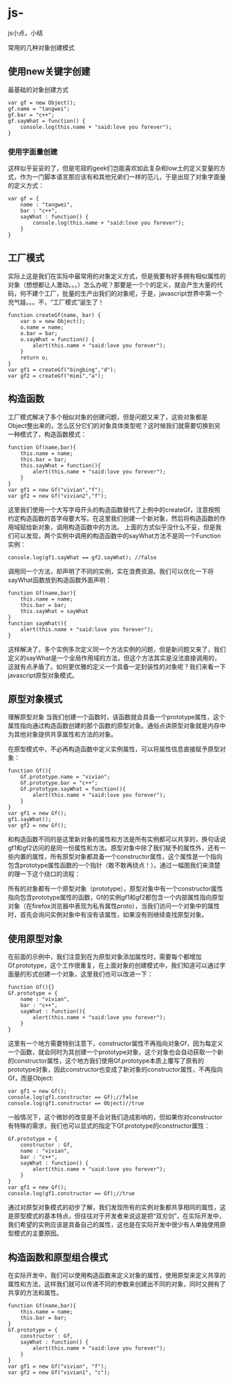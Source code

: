 # js-
js小点，小结

常用的几种对象创建模式
## 使用new关键字创建
最基础的对象创建方式
```
var gf = new Object();
gf.name = "tangwei";
gf.bar = "c++";
gf.sayWhat = function() {
    console.log(this.name + "said:love you forever");
}
```
### 使用字面量创建
这样似乎妥妥的了，但是宅寂的geek们岂能喜欢如此复杂和low土的定义变量的方式，作为一门脚本语言那应该有和其他兄弟们一样的范儿，于是出现了对象字面量的定义方式：
```
var gf = {
    name : "tangwei",
    bar : "c++",
    sayWhat : function() {
        console.log(this.name + "said:love you forever");
    }
}
```
## 工厂模式
实际上这是我们在实际中最常用的对象定义方式，但是我要有好多拥有相似属性的对象（想想都让人激动。。。）怎么办呢？那要是一个个的定义，就会产生大量的代码，何不建个工厂，批量的生产出我们的对象呢，于是，javascript世界中第一个充气娃。。。不，“工厂模式”诞生了！
```
function createGf(name, bar) {
    var o = new Object();
    o.name = name;
    o.bar = bar;
    o.sayWhat = function() {
        alert(this.name + "said:love you forever");
    }
    return o;
}
var gf1 = createGf("bingbing","d");
var gf2 = createGf("mimi","a");
```
## 构造函数

工厂模式解决了多个相似对象的创建问题，但是问题又来了，这些对象都是Object整出来的，怎么区分它们的对象具体类型呢？这时候我们就需要切换到另一种模式了，构造函数模式：
```
function Gf(name,bar){
    this.name = name;
    this.bar = bar;
    this.sayWhat = function(){
        alert(this.name + "said:love you forever");
    }
}
var gf1 = new Gf("vivian","f");
var gf2 = new Gf("vivian2","f");
```
这里我们使用一个大写字母开头的构造函数替代了上例中的createGf，注意按照约定构造函数的首字母要大写。在这里我们创建一个新对象，然后将构造函数的作用域赋给新对象，调用构造函数中的方法。
上面的方式似乎没什么不妥，但是我们可以发现，两个实例中调用的构造函数中的sayWhat方法不是同一个Function实例：
```
console.log(gf1.sayWhat == gf2.sayWhat); //false
```
调用同一个方法，却声明了不同的实例，实在浪费资源。我们可以优化一下将sayWhat函数放到构造函数外面声明：
```
function Gf(name,bar){
    this.name = name;
    this.bar = bar;
    this.sayWhat = sayWhat
}
function sayWhat(){
    alert(this.name + "said:love you forever");
}
```
这样解决了，多个实例多次定义同一个方法实例的问题，但是新问题又来了，我们定义的sayWhat是一个全局作用域的方法，但这个方法其实是没法直接调用的，这就有点矛盾了。如何更优雅的定义一个具备一定封装性的对象呢？我们来看一下javascript原型对象模式。

## 原型对象模式
理解原型对象
当我们创建一个函数时，该函数就会具备一个prototype属性，这个属性指向通过构造函数创建的那个函数的原型对象。通俗点讲原型对象就是内存中为其他对象提供共享属性和方法的对象。



在原型模式中，不必再构造函数中定义实例属性，可以将属性信息直接赋予原型对象：
```
function Gf(){
    Gf.prototype.name = "vivian";
    Gf.prototype.bar = "c++";
    Gf.prototype.sayWhat = function(){
        alert(this.name + "said:love you forever");
    }
}
var gf1 = new Gf();
gf1.sayWhat();
var gf2 = new Gf();
```
和构造函数不同的是这里新对象的属性和方法是所有实例都可以共享的，换句话说gf1和gf2访问的是同一份属性和方法。原型对象中除了我们赋予的属性外，还有一些内置的属性，所有原型对象都具备一个constructor属性，这个属性是一个指向包含prototype属性函数的一个指针（敢不敢再绕点！）。通过一幅图我们来清楚的理一下这个绕口的流程：



所有的对象都有一个原型对象（prototype），原型对象中有一个constructor属性指向包含prototype属性的函数，Gf的实例gf1和gf2都包含一个内部属性指向原型对象（在firefox浏览器中表现为私有属性proto），当我们访问一个对象中的属性时，首先会询问实例对象中有没有该属性，如果没有则继续查找原型对象。

## 使用原型对象
在前面的示例中，我们注意到在为原型对象添加属性时，需要每个都增加Gf.prototype，这个工作很重复，在上面对象的创建模式中，我们知道可以通过字面量的形式创建一个对象，这里我们也可以改进一下：
```
function Gf(){}
Gf.prototype = {
    name : "vivian",
    bar : "c++",
    sayWhat : function(){
        alert(this.name + "said:love you forever");
    }
} 
```
这里有一个地方需要特别注意下，constructor属性不再指向对象Gf，因为每定义一个函数，就会同时为其创建一个prototype对象，这个对象也会自动获取一个新的constructor属性，这个地方我们使用Gf.prototype本质上覆写了原有的prototype对象，因此constructor也变成了新对象的constructor属性，不再指向Gf，而是Object:
```
var gf1 = new Gf();
console.log(gf1.constructor == Gf);//false
console.log(gf1.constructor == Object)//true
```
一般情况下，这个微妙的改变是不会对我们造成影响的，但如果你对constructor有特殊的需求，我们也可以显式的指定下Gf.prototype的constructor属性：
```
Gf.prototype = {
    constructor : Gf,
    name : "vivian",
    bar : "c++",
    sayWhat : function() {
        alert(this.name + "said:love you forever");
    }
}
var gf1 = new Gf();
console.log(gf1.constructor == Gf);//true
```
通过对原型对象模式的初步了解，我们发现所有的实例对象都共享相同的属性，这是原型模式的基本特点，但往往对于开发者来说这是把“双刃剑”，在实际开发中，我们希望的实例应该是具备自己的属性，这也是在实际开发中很少有人单独使用原型模式的主要原因。

## 构造函数和原型组合模式
在实际开发中，我们可以使用构造函数来定义对象的属性，使用原型来定义共享的属性和方法，这样我们就可以传递不同的参数来创建出不同的对象，同时又拥有了共享的方法和属性。
```
function Gf(name,bar){
    this.name = name;
    this.bar = bar;
}
Gf.prototype = {
    constructor : Gf,
    sayWhat : function() {
        alert(this.name + "said:love you forever");
    }
}
var gf1 = new Gf("vivian", "f");
var gf2 = new Gf("vivian1", "c");
```

